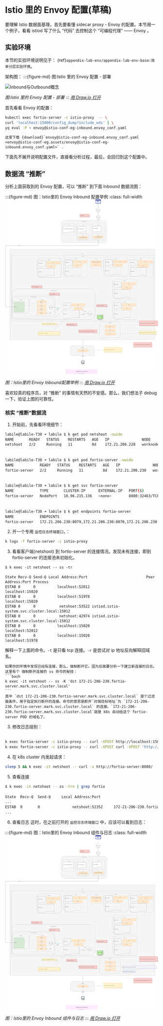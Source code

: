 # Istio 里的 Envoy 配置(草稿)

要理解 Istio 数据面基理，首先要看懂 sidecar proxy - Envoy 的配置。本节用一个例子，看看 istiod 写了什么 “代码” 去控制这个 “可编程代理” —— Envoy 。

## 实验环境

本节的实验环境说明见于： {ref}`appendix-lab-env/appendix-lab-env-base:简单分层实验环境`。  


架构图：
:::{figure-md} 图:Istio 里的 Envoy 配置 - 部署

<img src="/ch1-istio-arch/istio-data-panel-arch.assets/istio-data-panel-arch.drawio.svg" alt="Inbound与Outbound概念">

*图:Istio 里的 Envoy 配置 - 部署*
:::
*[用 Draw.io 打开](https://app.diagrams.net/#Uhttps%3A%2F%2Fistio-insider.mygraphql.com%2Fzh_CN%2Flatest%2F_images%2Fistio-data-panel-arch.drawio.svg)*



首先看看 Envoy 的配置：

```bash
kubectl exec fortio-server -c istio-proxy  -- \
curl 'localhost:15000/config_dump?include_eds' | \
yq eval -P > envoy@istio-conf-eg-inbound.envoy_conf.yaml
```

```{note}
这里下载 {download}`envoy@istio-conf-eg-inbound.envoy_conf.yaml <envoy@istio-conf-eg.assets/envoy@istio-conf-eg-inbound.envoy_conf.yaml>` .
```

下面先不展开说明配置文件，直接看分析过程，最后，会回归到这个配置中。

## 数据流 “推断”

分析上面获取到的 Envoy 配置，可以 “推断” 到下面 Inbound 数据流图：

:::{figure-md} 图：Istio里的 Envoy Inbound 配置举例
:class: full-width
<img src="envoy@istio-conf-eg.assets/envoy@istio-conf-eg-inbound.drawio.svg" alt="Inbound与Outbound概念">

*图：Istio里的 Envoy Inbound配置举例*
:::
*[用 Draw.io 打开](https://app.diagrams.net/#Uhttps%3A%2F%2Fistio-insider.mygraphql.com%2Fzh_CN%2Flatest%2F_images%2Fenvoy@istio-conf-eg-inbound.drawio.svg)*


喜欢较真的程序员，对 “推断” 的事情有天然的不安感。那么，我们想法子 debug 一下，验证上图的可靠性。


### 核实 “推断”数据流


1. 开始前，先看看环境细节：

```bash
labile@labile-T30 ➜ labile $ k get pod netshoot -owide
NAME       READY   STATUS    RESTARTS   AGE   IP               NODE        NOMINATED NODE   READINESS GATES
netshoot   2/2     Running   11         8d    172.21.206.228   worknode5   <none>           <none>


labile@labile-T30 ➜ labile $ k get pod fortio-server -owide
NAME            READY   STATUS    RESTARTS   AGE   IP               NODE        NOMINATED NODE   READINESS GATES
fortio-server   2/2     Running   11         8d    172.21.206.230   worknode5   <none>           <none>


labile@labile-T30 ➜ labile $ k get svc fortio-server      
NAME            TYPE       CLUSTER-IP      EXTERNAL-IP   PORT(S)                                        AGE
fortio-server   NodePort   10.96.215.136   <none>        8080:32463/TCP,8070:32265/TCP,8079:30167/TCP   8d


labile@labile-T30 ➜ labile $ k get endpoints fortio-server 
NAME            ENDPOINTS                                                     AGE
fortio-server   172.21.206.230:8079,172.21.206.230:8070,172.21.206.230:8080   8d

```



2. 开一个专用 `监控日志终端窗口`，：
```bash
k logs -f fortio-server -c istio-proxy
```

3. 看看客户端(netshoot) 到 fortio-server 的连接情况。发现未有连接，即到 fortio-server 的连接池未初始化。

```
$ k exec -it netshoot -- ss -tr

State Recv-Q Send-Q Local Address:Port                           Peer Address:Port Process
ESTAB 0      0          localhost:52012                             localhost:15020       
ESTAB 0      0          localhost:51978                             localhost:15020       
ESTAB 0      0           netshoot:53522 istiod.istio-system.svc.cluster.local:15012       
ESTAB 0      0           netshoot:42974 istiod.istio-system.svc.cluster.local:15012       
ESTAB 0      0          localhost:15020                             localhost:52012       
ESTAB 0      0          localhost:15020                             localhost:51978       
```

解释一下上面的命令。`-t` 是只看 tcp 连接。`-r` 是尝试对 ip 地址反向解释回域名。

````{tip}
如果你的环境中发现已经有连接，那么，强制断开它。因为后面要分析一下建立新连接的日志。这里有个 强制断开连接的 ss 命令的秘技：
```bash
k exec -it netshoot -- ss -K 'dst 172-21-206-230.fortio-server.mark.svc.cluster.local'
```
其中 `dst 172-21-206-230.fortio-server.mark.svc.cluster.local` 是个过滤器条件，用于指定执行断开的连接。命令的意思是断开`对端目标地址`为 `172-21-206-230.fortio-server.mark.svc.cluster.local` 的连接。`172-21-206-230.fortio-server.mark.svc.cluster.local`就是 k8s 自动给这个 fortio-server POD 的域名了。
````


3. 修改日志级别：
```bash

k exec fortio-server -c istio-proxy -- curl -XPOST http://localhost:15000/logging
k exec fortio-server -c istio-proxy -- curl -XPOST curl -XPOST 'http://localhost:15000/logging?level=debug'
```



4. 在 k8s cluster 内发起请求：
```bash
sleep 5 && k exec -it netshoot -- curl -v http://fortio-server:8080/
```

5. 查看连接
```bash
$ k exec -it netshoot -- ss -trn | grep fortio

State  Recv-Q  Send-Q     Local Address:Port                                             Peer Address:Port   Process  
...
ESTAB  0       0               netshoot:52352     172-21-206-230.fortio-server.mark.svc.cluster.local:8080            
...
```

6. 查看日志
这时，在之前打开的 `监控日志终端窗口` 中，应该可以看到日志：

:::{figure-md} 图：Istio里的 Envoy Inbound 组件与日志
:class: full-width
<img src="envoy@istio-conf-eg.assets/log-envoy@istio-conf-eg-inbound.drawio.svg" alt="Inbound与Outbound概念">

*图：Istio里的 Envoy Inbound 组件与日志*
:::
*[用 Draw.io 打开](https://app.diagrams.net/#Uhttps%3A%2F%2Fistio-insider.mygraphql.com%2Fzh_CN%2Flatest%2F_images%2Flog-envoy@istio-conf-eg-inbound.drawio.svg)*

